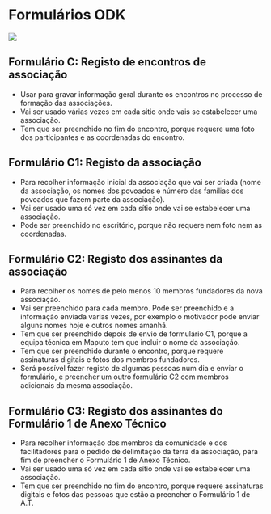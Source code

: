 # Formulários ODK

![](../.gitbook/assets/assoc.png)

## Formulário C: Registo de encontros de associação

* Usar para gravar informação geral durante os encontros no processo de formação das associações. 
* Vai ser usado várias vezes em cada sitio onde vais se estabelecer uma associação.
* Tem que ser preenchido no fim do encontro, porque requere uma foto dos participantes e as coordenadas do encontro.

## Formulário C1: Registo da associação

* Para recolher informação inicial da associação que vai ser criada \(nome da associação, os nomes dos povoados e número das famílias dos povoados que fazem parte da associação\).
* Vai ser usado uma só vez em cada sítio onde vai se estabelecer uma associação.
* Pode ser preenchido no escritório, porque não requere nem foto nem as coordenadas.

## Formulário C2: Registo dos assinantes da associação

* Para recolher os nomes de pelo menos 10 membros fundadores da nova associação.
* Vai ser preenchido para cada membro. Pode ser preenchido e a informação enviada varias vezes, por exemplo o motivador pode enviar alguns nomes hoje e outros nomes amanhã.
* Tem que ser preenchido depois de envio de formulário C1, porque a equipa técnica em Maputo tem que incluir o nome da associação. 
* Tem que ser preenchido durante o encontro, porque requere assinaturas digitais e fotos dos membros fundadores.
* Será possível fazer registo de algumas pessoas num dia e enviar o formulário, e preencher um outro formulário C2 com membros adicionais da mesma associação.

## Formulário C3: Registo dos assinantes do Formulário 1 de Anexo Técnico

* Para recolher informação dos membros da comunidade e dos facilitadores para o pedido de delimitação da terra da associação, para fim de preencher o Formulário 1 de Anexo Técnico.
* Vai ser usado uma só vez em cada sítio onde vai se estabelecer uma associação.
* Tem que ser preenchido no fim do encontro, porque requere assinaturas digitais e fotos das pessoas que estão a preencher o Formulário 1 de A.T. 

